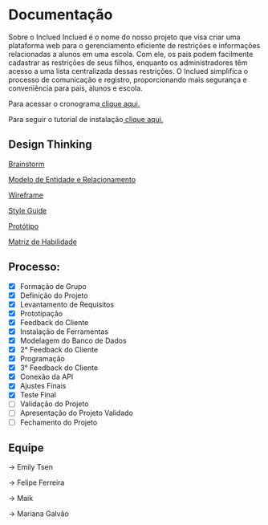 # Documentação

Sobre o Inclued
Inclued é o nome do nosso projeto que visa criar uma plataforma web para o gerenciamento eficiente de restrições e informações relacionadas a alunos em uma escola. Com ele, os pais podem facilmente cadastrar as restrições de seus filhos, enquanto os administradores têm acesso a uma lista centralizada dessas restrições. O Inclued simplifica o processo de comunicação e registro, proporcionando mais segurança e conveniência para pais, alunos e escola.

Para acessar o cronograma[ clique aqui.]()

Para seguir o tutorial de instalação[ clique aqui.]()

## Design Thinking
[Brainstorm]()

[Modelo de Entidade e Relacionamento](https://lucid.app/lucidchart/c43794b3-cd8a-424e-9da1-4157c351edb5/edit?viewport_loc=-219%2C23%2C1783%2C821%2CxfGNjDNX7JLp&invitationId=inv_1892d1d9-3541-4252-a896-726f4dd60bbe)

[Wireframe](https://www.figma.com/file/VBOyiflrjogSx5s9q8yOwU/INCLUED?type=design&node-id=0%3A1&mode=design&t=fWdPtkYPxCG1SWXW-1)

[Style Guide](https://www.figma.com/file/VBOyiflrjogSx5s9q8yOwU/INCLUED?type=design&node-id=13%3A3&mode=design&t=fWdPtkYPxCG1SWXW-1)

[Protótipo](https://www.figma.com/file/VBOyiflrjogSx5s9q8yOwU/INCLUED?type=design&node-id=19%3A3&mode=design&t=fWdPtkYPxCG1SWXW-1)

[Matriz de Habilidade](https://docs.google.com/spreadsheets/d/1Ce5za26fjh81y-CPH_ip-zuaIkgzUGW0/edit?usp=sharing&ouid=112148828200283219321&rtpof=true&sd=true)



## Processo:

- [x] Formação de Grupo
- [x] Definição do Projeto 
- [x] Levantamento de Requisitos
- [x] Prototipação
- [x] Feedback do Cliente
- [x] Instalação de Ferramentas
- [x] Modelagem do Banco de Dados
- [x] 2° Feedback do Cliente
- [x] Programação
- [x] 3° Feedback do Cliente
- [x] Conexão da API
- [x] Ajustes Finais 
- [x] Teste Final
- [ ] Validação do Projeto 
- [ ] Apresentação do Projeto Validado
- [ ] Fechamento do Projeto

## Equipe

→ Emily Tsen

→ Felipe Ferreira

→ Maik

→ Mariana Galvão
